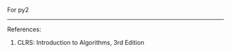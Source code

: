 
<!-- [Algorithms List](../blob/list.md) -->

For py2

-----
References:
1. CLRS: Introduction to Algorithms, 3rd Edition
